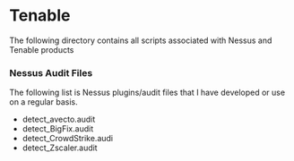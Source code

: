 # Tenable

The following directory contains all scripts associated with Nessus and Tenable products

### Nessus Audit Files

The following list is Nessus plugins/audit files that I have developed or use on a regular basis.
* detect_avecto.audit
* detect_BigFix.audit
* detect_CrowdStrike.audi
* detect_Zscaler.audit
